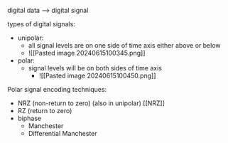 
digital data --> digital signal

types of digital signals:
- unipolar:
	- all signal levels are on one side of time axis either above or below
	- ![[Pasted image 20240615100345.png]]
- polar:
	- signal levels will be on both sides of time axis
		- ![[Pasted image 20240615100450.png]]


Polar signal encoding techniques:
- NRZ (non-return to zero) (also in unipolar) [[NRZ]]
- RZ (return to zero)
- biphase
	- Manchester
	- Differential Manchester
	